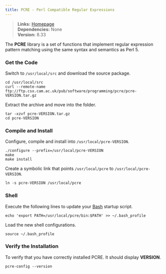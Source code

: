```yaml
---
title: PCRE - Perl Compatible Regular Expressions
---
```



> **Links:** [Homepage](http://pcre.org/)  
> **Dependencies:** None  
> **Version:** <span id="version">8.33</span>


The **PCRE** library is a set of functions that implement regular expression pattern matching using the same syntax and semantics as Perl 5.


### Get the Code

Switch to `/usr/local/src` and download the source package.

	cd /usr/local/src
	curl --remote-name ftp://ftp.csx.cam.ac.uk/pub/software/programming/pcre/pcre-VERSION.tar.gz

Extract the archive and move into the folder.

	tar -xzvf pcre-VERSION.tar.gz
	cd pcre-VERSION


### Compile and Install

Configure, compile and install into `/usr/local/pcre-VERSION`.

	./configure --prefix=/usr/local/pcre-VERSION
	make
	make install

Create a symbolic link that points `/usr/local/pcre` to `/usr/local/pcre-VERSION`.

	ln -s pcre-VERSION /usr/local/pcre


### Shell

Execute the following lines to update your [Bash](http://en.wikipedia.org/wiki/Bash_%28Unix_shell%29) startup script.

	echo 'export PATH=/usr/local/pcre/bin:$PATH' >> ~/.bash_profile

Load the new shell configurations.

	source ~/.bash_profile


### Verify the Installation

To verify that you have correctly installed PCRE. It should display **VERSION**.

	pcre-config --version
